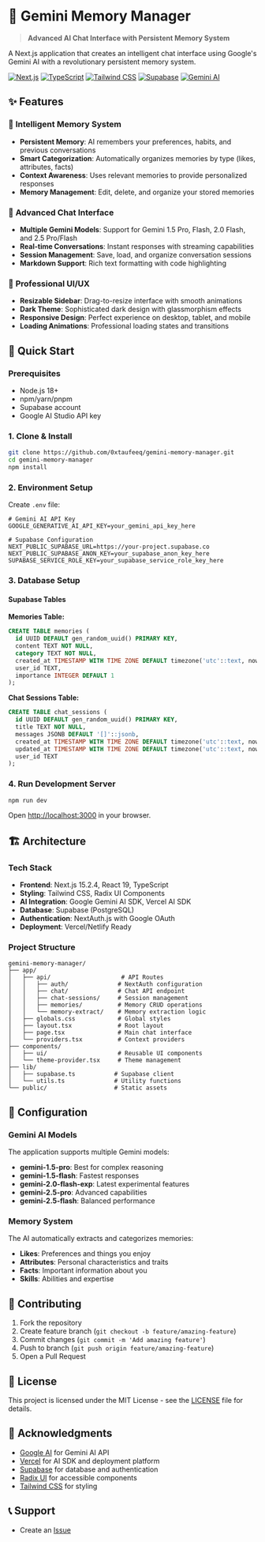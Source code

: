 # 🧠 Gemini Memory Manager

> **Advanced AI Chat Interface with Persistent Memory System**

A Next.js application that creates an intelligent chat interface using Google's Gemini AI with a revolutionary persistent memory system.

[![Next.js](https://img.shields.io/badge/Next.js-15.2.4-black)](https://nextjs.org/)
[![TypeScript](https://img.shields.io/badge/TypeScript-5.0-blue)](https://www.typescriptlang.org/)
[![Tailwind CSS](https://img.shields.io/badge/Tailwind-3.0-38B2AC)](https://tailwindcss.com/)
[![Supabase](https://img.shields.io/badge/Supabase-Database-green)](https://supabase.com/)
[![Gemini AI](https://img.shields.io/badge/Gemini-AI-purple)](https://ai.google.dev/)

## ✨ Features

### 🧠 **Intelligent Memory System**
- **Persistent Memory**: AI remembers your preferences, habits, and previous conversations
- **Smart Categorization**: Automatically organizes memories by type (likes, attributes, facts)
- **Context Awareness**: Uses relevant memories to provide personalized responses
- **Memory Management**: Edit, delete, and organize your stored memories

### 💬 **Advanced Chat Interface**
- **Multiple Gemini Models**: Support for Gemini 1.5 Pro, Flash, 2.0 Flash, and 2.5 Pro/Flash
- **Real-time Conversations**: Instant responses with streaming capabilities
- **Session Management**: Save, load, and organize conversation sessions
- **Markdown Support**: Rich text formatting with code highlighting

### 🎨 **Professional UI/UX**
- **Resizable Sidebar**: Drag-to-resize interface with smooth animations
- **Dark Theme**: Sophisticated dark design with glassmorphism effects
- **Responsive Design**: Perfect experience on desktop, tablet, and mobile
- **Loading Animations**: Professional loading states and transitions

## 🚀 Quick Start

### Prerequisites

- Node.js 18+ 
- npm/yarn/pnpm
- Supabase account
- Google AI Studio API key

### 1. Clone & Install

```bash
git clone https://github.com/0xtaufeeq/gemini-memory-manager.git
cd gemini-memory-manager
npm install
```

### 2. Environment Setup

Create `.env` file:

```env
# Gemini AI API Key
GOOGLE_GENERATIVE_AI_API_KEY=your_gemini_api_key_here

# Supabase Configuration
NEXT_PUBLIC_SUPABASE_URL=https://your-project.supabase.co
NEXT_PUBLIC_SUPABASE_ANON_KEY=your_supabase_anon_key_here
SUPABASE_SERVICE_ROLE_KEY=your_supabase_service_role_key_here
```

### 3. Database Setup

#### Supabase Tables

**Memories Table:**
```sql
CREATE TABLE memories (
  id UUID DEFAULT gen_random_uuid() PRIMARY KEY,
  content TEXT NOT NULL,
  category TEXT NOT NULL,
  created_at TIMESTAMP WITH TIME ZONE DEFAULT timezone('utc'::text, now()) NOT NULL,
  user_id TEXT,
  importance INTEGER DEFAULT 1
);
```

**Chat Sessions Table:**
```sql
CREATE TABLE chat_sessions (
  id UUID DEFAULT gen_random_uuid() PRIMARY KEY,
  title TEXT NOT NULL,
  messages JSONB DEFAULT '[]'::jsonb,
  created_at TIMESTAMP WITH TIME ZONE DEFAULT timezone('utc'::text, now()) NOT NULL,
  updated_at TIMESTAMP WITH TIME ZONE DEFAULT timezone('utc'::text, now()) NOT NULL,
  user_id TEXT
);
```

### 4. Run Development Server

```bash
npm run dev
```

Open [http://localhost:3000](http://localhost:3000) in your browser.

## 🏗️ Architecture

### Tech Stack

- **Frontend**: Next.js 15.2.4, React 19, TypeScript
- **Styling**: Tailwind CSS, Radix UI Components
- **AI Integration**: Google Gemini AI SDK, Vercel AI SDK
- **Database**: Supabase (PostgreSQL)
- **Authentication**: NextAuth.js with Google OAuth
- **Deployment**: Vercel/Netlify Ready

### Project Structure

```
gemini-memory-manager/
├── app/
│   ├── api/                    # API Routes
│   │   ├── auth/              # NextAuth configuration
│   │   ├── chat/              # Chat API endpoint
│   │   ├── chat-sessions/     # Session management
│   │   ├── memories/          # Memory CRUD operations
│   │   └── memory-extract/    # Memory extraction logic
│   ├── globals.css            # Global styles
│   ├── layout.tsx             # Root layout
│   ├── page.tsx               # Main chat interface
│   └── providers.tsx          # Context providers
├── components/
│   ├── ui/                    # Reusable UI components
│   └── theme-provider.tsx     # Theme management
├── lib/
│   ├── supabase.ts           # Supabase client
│   └── utils.ts              # Utility functions
└── public/                   # Static assets
```

## 🔧 Configuration

### Gemini AI Models

The application supports multiple Gemini models:

- **gemini-1.5-pro**: Best for complex reasoning
- **gemini-1.5-flash**: Fastest responses
- **gemini-2.0-flash-exp**: Latest experimental features
- **gemini-2.5-pro**: Advanced capabilities
- **gemini-2.5-flash**: Balanced performance

### Memory System

The AI automatically extracts and categorizes memories:

- **Likes**: Preferences and things you enjoy
- **Attributes**: Personal characteristics and traits  
- **Facts**: Important information about you
- **Skills**: Abilities and expertise

## 🤝 Contributing

1. Fork the repository
2. Create feature branch (`git checkout -b feature/amazing-feature`)
3. Commit changes (`git commit -m 'Add amazing feature'`)
4. Push to branch (`git push origin feature/amazing-feature`)
5. Open a Pull Request

## 📄 License

This project is licensed under the MIT License - see the [LICENSE](LICENSE) file for details.

## 🙏 Acknowledgments

- [Google AI](https://ai.google.dev/) for Gemini AI API
- [Vercel](https://vercel.com/) for AI SDK and deployment platform
- [Supabase](https://supabase.com/) for database and authentication
- [Radix UI](https://www.radix-ui.com/) for accessible components
- [Tailwind CSS](https://tailwindcss.com/) for styling

## 📞 Support

- Create an [Issue](https://github.com/0xtaufeeq/gemini-memory-manager/issues)

```

